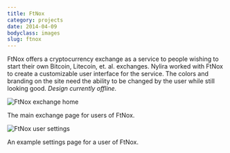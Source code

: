 ```yaml
---
title: FtNox
category: projects
date: 2014-04-09
bodyclass: images
slug: ftnox
---
```


FtNox offers a cryptocurrency exchange as a service to people wishing to start their own Bitcoin, Litecoin, et. al. exchanges. Nylira worked with FtNox to create a customizable user interface for the service. The colors and branding on the site need the ability to be changed by the user while still looking good. *Design currently offline.*

<div class="figure">
  <img src="../assets/images/projects/ftnox-01.png" alt="FtNox exchange home" />
  <div class="figcaption">
    <p>The main exchange page for users of FtNox.</p>
  </div>
</div>

<div class="figure">
  <img src="../assets/images/projects/ftnox-02.png" alt="FtNox user settings" />
  <div class="figcaption">
    <p>An example settings page for a user of FtNox.</p>
  </div>
</div>
